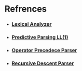# Refrences

- ### [Lexical Analyzer](https://www.thecrazyprogrammer.com/2017/02/lexical-analyzer-in-c.html)

- ### [Predictive Parsing LL(1)](https://japp.io/compiler-design/cfg-to-ll1-grammar-program-in-c-c/)

- ### [Operator Precedece Parser](https://www.geeksforgeeks.org/operator-grammar-and-precedence-parser-in-toc/)

- ### [Recursive Descent Parser](https://www.geeksforgeeks.org/recursive-descent-parser/)
